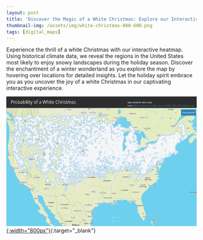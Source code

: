 ```yaml
---
layout: post
title: 'Discover the Magic of a White Christmas: Explore our Interactive Heatmap'
thumbnail-img: /assets/img/white-christmas-880-600.png
tags: [digital_maps]
---
```

Experience the thrill of a white Christmas with our interactive heatmap. Using historical climate data, we reveal the regions in the United States most likely to enjoy snowy landscapes during the holiday season. Discover the enchantment of a winter wonderland as you explore the map by hovering over locations for detailed insights. Let the holiday spirit embrace you as you uncover the joy of a white Christmas in our captivating interactive experience.

[![Image description](/assets/img/white-christmas-880-600.png){:width="800px"}](https://markcruse.github.io/white-christmas/){:target="_blank"}
